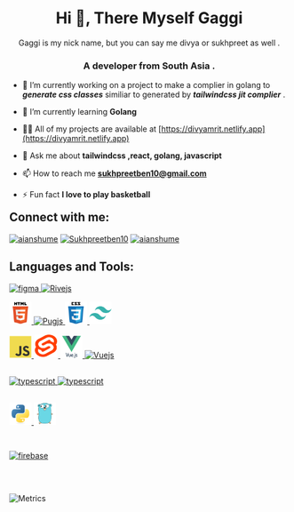 <h1 align="center">Hi 👋, There Myself Gaggi </h1>
<p align="center">Gaggi is my nick name, but you can say me divya or sukhpreet as well .</p>
<h3 align="center">A developer from South Asia .</h3>

- 🔭 I’m currently working on a project to make a complier in golang to __*generate css classes*__ similiar to generated by  __*tailwindcss jit complier*__ .

- 🌱 I’m currently learning **Golang**

- 👨‍💻 All of my projects are available at [https://divyamrit.netlify.app](https://divyamrit.netlify.app)

<!-- - 📝 I regularly write articles on [https://codenanshu.in/blog/](https://codenanshu.in/blog/) -->

- 💬 Ask me about **tailwindcss ,react, golang, javascript**

- 📫 How to reach me **sukhpreetben10@gmail.com**

- ⚡ Fun fact **I love to play basketball**

<h2 style="margin:0px 0px 1rem 0px;" align="left">Connect with me:</h2>
<p style="margin:0px 0px 1rem 0px;" align="left" >
<a href="https://twitter.com/XSukhpreet" target="blank"><img align="center" src="https://raw.githubusercontent.com/rahuldkjain/github-profile-readme-generator/master/src/images/icons/Social/twitter.svg" alt="aianshume" height="30" width="40" /></a>
<a href="https://www.facebook.com/sukhpreet.singh.90663894/" target="blank"><img align="center" src="https://raw.githubusercontent.com/rahuldkjain/github-profile-readme-generator/master/src/images/icons/Social/facebook.svg" alt="Sukhpreetben10" height="30" width="40" /></a>
<a href="https://instagram.com/vishnuans" target="blank"><img align="center" src="https://raw.githubusercontent.com/rahuldkjain/github-profile-readme-generator/master/src/images/icons/Social/instagram.svg" alt="aianshume" height="30" width="40" /></a>
<!-- <a href="https://www.youtube.com/c/ucld8okx7lve9d2n7ftm6iaw" target="blank"><img align="center" src="https://raw.githubusercontent.com/rahuldkjain/github-profile-readme-generator/master/src/images/icons/Social/youtube.svg" alt="ucld8okx7lve9d2n7ftm6iaw" height="30" width="40" /></a> -->
<!-- <a href="https://discord.gg/alphacat#1270" target="blank"><img align="center" src="https://raw.githubusercontent.com/rahuldkjain/github-profile-readme-generator/master/src/images/icons/Social/discord.svg" alt="mamHWEA7" height="30" width="40" /></a>
</p> -->

## Languages and Tools:
<div style="margin:1rem 0 0 0;">
<a href="https://www.figma.com/" target="_blank"> <img src="https://www.vectorlogo.zone/logos/figma/figma-icon.svg" alt="figma" width="40" height="40"/> </a>
<a href="https://www.rive.app/" target="_blank"> <img src="https://avatars.githubusercontent.com/u/58453772?s=200&v=4" alt="Rivejs" width="40" height="40"/> </a>
<div style="height:1rem;"></div>
<a href="https://www.w3.org/html/" target="_blank"> <img src="https://raw.githubusercontent.com/devicons/devicon/master/icons/html5/html5-original-wordmark.svg" alt="html5" width="40" height="40"/> </a>
<a href="https://pugjs.org/" target="_blank"> <img src="https://avatars.githubusercontent.com/u/9338635?s=200&v=4" alt="Pugjs" width="40" height="40"/> </a>
<a href="https://www.w3schools.com/css/" target="_blank"> <img src="https://raw.githubusercontent.com/devicons/devicon/master/icons/css3/css3-original-wordmark.svg" alt="css3" width="40" height="40"/> </a>
<a href="https://tailwindcss.com/" target="_blank"> <img src="https://raw.githubusercontent.com/devicons/devicon/master/icons/tailwindcss/tailwindcss-plain.svg" width="40" height="40" alt="as"/> </a>

<a href="https://developer.mozilla.org/en-US/docs/Web/JavaScript" target="_blank"> <img src="https://raw.githubusercontent.com/devicons/devicon/master/icons/javascript/javascript-original.svg" alt="javascript" width="40" height="40"/> </a>
<a href="svelte.dev" target="_blank"> <img src="https://raw.githubusercontent.com/devicons/devicon/master/icons/svelte/svelte-original.svg" alt="svelte" style="padding:2px" width="40" height="40"/> </a>
<a href="https://v3.vuejs.org/" target="_blank"> <img src="https://raw.githubusercontent.com/devicons/devicon/master/icons/vuejs/vuejs-original-wordmark.svg" alt="Vuejs" width="40" height="40"/> </a>
<a href="https://vitejs.dev/" target="_blank"> <img src="https://camo.githubusercontent.com/61e102d7c605ff91efedb9d7e47c1c4a07cef59d3e1da202fd74f4772122ca4e/68747470733a2f2f766974656a732e6465762f6c6f676f2e737667" alt="Vuejs" width="40" height="40"/> </a>
<!-- <a href="https://www.typescriptlang.org/" target="_blank"> <img src="https://raw.githubusercontent.com/devicons/devicon/master/icons/typescript/typescript-original.svg" alt="typescript" width="40" height="40"/> </a> -->
<div style="height:1rem;"></div>
<a href="https://dart.dev/" target="_blank"> <img src="https://avatars.githubusercontent.com/u/1609975?s=200&v=4" alt="typescript" width="40" height="40"/> </a>
<a href="https://flutter.dev/" target="_blank"> <img src="https://avatars.githubusercontent.com/u/14101776?s=200&v=4https://avatars.githubusercontent.com/u/1609975?s=200&v=4" alt="typescript" width="40" height="40"/> </a>
<div style="height:1rem;"></div>

<a href="https://www.python.org" target="_blank"> <img src="https://raw.githubusercontent.com/devicons/devicon/master/icons/python/python-original.svg" alt="python" width="40" height="40"/> </a>
<a href="https://go.dev" target="_blank"> <img src="https://raw.githubusercontent.com/devicons/devicon/master/icons/go/go-original.svg" alt="Golang" width="40" height="40"/> </a>
<div style="height:1rem;"></div>

<a href="https://firebase.google.com/" target="_blank"> <img src="https://www.vectorlogo.zone/logos/firebase/firebase-icon.svg" alt="firebase" width="40" height="40"/> </a>
</div>
<div style="height:1rem;"></div>
<div style="height:1rem;"></div>

![Metrics](https://metrics.lecoq.io/sacarvy?template=classic&screenshot=1&screenshot.title=Screenshot&screenshot.url=https%3A%2F%2Fdivyamrit.netlify.app&screenshot.selector=body&screenshot.background=true&config.timezone=Asia%2FCalcutta)
